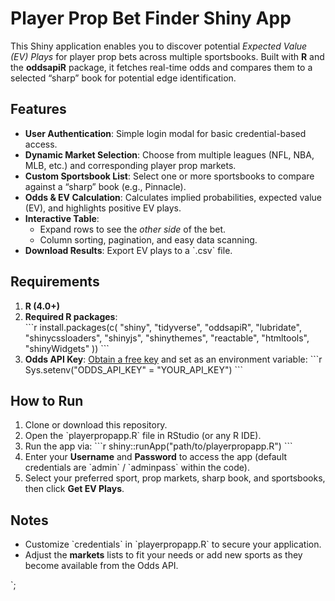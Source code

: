 # Player Prop Bet Finder Shiny App

This Shiny application enables you to discover potential *Expected Value (EV) Plays* for 
player prop bets across multiple sportsbooks. Built with **R** and the **oddsapiR** package, it 
fetches real-time odds and compares them to a selected “sharp” book for potential edge identification.

## Features
- **User Authentication**: Simple login modal for basic credential-based access.
- **Dynamic Market Selection**: Choose from multiple leagues (NFL, NBA, MLB, etc.) and corresponding player prop markets.
- **Custom Sportsbook List**: Select one or more sportsbooks to compare against a “sharp” book (e.g., Pinnacle).
- **Odds & EV Calculation**: Calculates implied probabilities, expected value (EV), and highlights positive EV plays.
- **Interactive Table**:
  - Expand rows to see the *other side* of the bet.
  - Column sorting, pagination, and easy data scanning.
- **Download Results**: Export EV plays to a \`.csv\` file.

## Requirements
1. **R (4.0+)**  
2. **Required R packages**:  
   \`\`\`r
   install.packages(c(
     "shiny", 
     "tidyverse", 
     "oddsapiR", 
     "lubridate", 
     "shinycssloaders", 
     "shinyjs", 
     "shinythemes", 
     "reactable", 
     "htmltools", 
     "shinyWidgets"
   ))
   \`\`\`
3. **Odds API Key**: [Obtain a free key](https://the-odds-api.com/) and set as an environment variable:
   \`\`\`r
   Sys.setenv("ODDS_API_KEY" = "YOUR_API_KEY")
   \`\`\`

## How to Run
1. Clone or download this repository.
2. Open the \`playerpropapp.R\` file in RStudio (or any R IDE).
3. Run the app via:
   \`\`\`r
   shiny::runApp("path/to/playerpropapp.R")
   \`\`\`
4. Enter your **Username** and **Password** to access the app (default credentials are \`admin\` / \`adminpass\` within the code).
5. Select your preferred sport, prop markets, sharp book, and sportsbooks, then click **Get EV Plays**.

## Notes
- Customize \`credentials\` in \`playerpropapp.R\` to secure your application.
- Adjust the **markets** lists to fit your needs or add new sports as they become available from the Odds API.


`;
